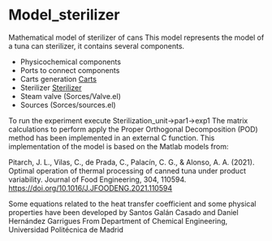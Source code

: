 # Model_sterilizer
Mathematical model of sterilizer of cans
This model represents the model of a tuna can sterilizer, it contains several components.
- Physicochemical components
- Ports to connect components
- Carts generation [Carts](Sources/Carts.el)
- Sterilizer [Sterilizer](Sources/Sterilizer_ext_matrix_POD.el)
- Steam valve (Sorces/Valve.el)
- Sources (Sorces/sources.el)

To run the experiment execute Sterilization_unit->par1->exp1
The matrix calculations to perform apply the Proper Orthogonal Decomposition (POD) method has been implemented in an external C function.
This implementation of the model is based on the Matlab models from:

Pitarch, J. L., Vilas, C., de Prada, C., Palacín, C. G., & Alonso, A. A. (2021). Optimal operation of thermal processing of canned tuna under product variability. Journal of Food Engineering, 304, 110594. https://doi.org/10.1016/J.JFOODENG.2021.110594

Some equations related to the heat transfer coefficient and some physical properties have been developed by Santos Galán Casado and  Daniel Hernández Garrigues From Department of Chemical Engineering, Universidad Politécnica de Madrid
